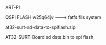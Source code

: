 ART-PI 

QSPI FLASH w25q64jv  --->  fatfs  fils system



at32-surt-sd-data-to-spiflash.zip

AT32-SURT-Board    sd data.bin to  spi flash

